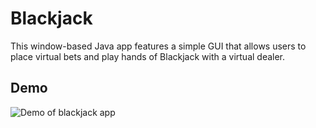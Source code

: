 # Blackjack

This window-based Java app features a simple GUI that allows users to place virtual bets and play hands of Blackjack with a virtual dealer.

## Demo
![Demo of blackjack app](resources/images/blackjack-demo.gif)